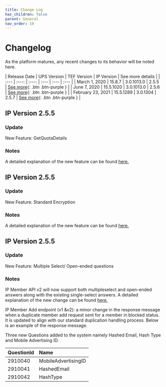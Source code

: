 ```yaml
---
title: Change Log
has_children: false
parent: General
nav_order: 10
---
```


# Changelog
As the platform matures, any recent changes to its behavior will be noted here. 

| Release Date | UPS Version | TEF Version | IP Version | See more details |
| :--- | :---: | :---: | :--- | :--- | :--- |
| March 1, 2020 | 15.8.7 | 3.0.1013.0 | 2.5.5 | [See more](http://example.com/){: .btn .btn-purple } |
| June 7, 2020 | 15.5.1020 | 3.0.1013.0 | 2.5.6 | [See more](http://example.com/){: .btn .btn-purple } |
| February 23, 2021 | 15.5.1289 | 3.0.1304 | 2.5.7 | [See more](http://example.com/){: .btn .btn-purple } |


## IP Version 2.5.5
### Update 
New Feature: GetQuotaDetails 

### Notes
A detailed explanation of the new feature can be found [here.](/externalsample/api/QuotaDetails.html)


## IP Version 2.5.5
### Update
New Feature: Standard Encryption

### Notes
A detailed explanation of the new feature can be found [here.](/memberrouting/encryption)


## IP Version 2.5.5
### Update
New Feature: Multiple Select/ Open-ended questions

### Notes
IP Member API v2 will now support both multipleselect and open-ended answers along with the existing single-select answers. A detailed explanation of the new change can be found [here.](/membermanagement/v2/add.html)

IP Member Add endpoint (v1 &v2): a minor change in the response message when a duplicate member add request sent for a member in blocked status. It is updated to align with our standard duplication handling process. Below is an example of the response message.

Three new Questions added to the system namely Hashed Email, Hash Type and Mobile Advertising ID.

| QuestionId        | Name         | 
|:-------------|:------------------|
| 2910040  | MobileAdvertisingID | 
| 2910041  | HashedEmail   | 
| 2910042  | HashType      | 
